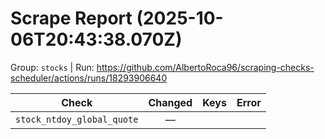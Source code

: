 # Scrape Report (2025-10-06T20:43:38.070Z)

Group: `stocks`  |  Run: https://github.com/AlbertoRoca96/scraping-checks-scheduler/actions/runs/18293906640

| Check | Changed | Keys | Error |
|---|:---:|:--|:--|
| `stock_ntdoy_global_quote` | — |  |  |
